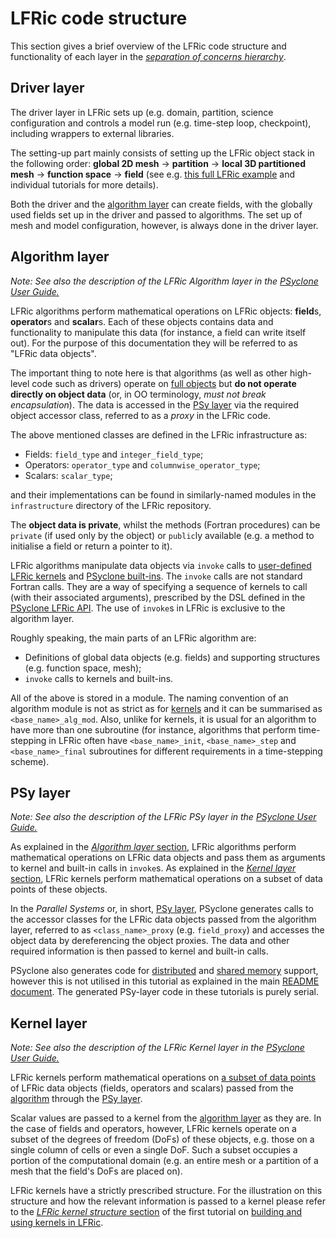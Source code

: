 # LFRic code structure

This section gives a brief overview of the LFRic code structure and
functionality of each layer in the [*separation of concerns hierarchy*](
LFRic_intro.md#separation-of-concerns).

## Driver layer

The driver layer in LFRic sets up (e.g. domain, partition, science
configuration and controls a model run (e.g. time-step loop, checkpoint),
including wrappers to external libraries.

The setting-up part mainly consists of setting up the LFRic object stack
in the following order: **global 2D mesh** -> **partition** ->
**local 3D partitioned mesh** -> **function space** -> **field** (see
e.g. [this full LFRic example](
../../../../../examples/lfric/eg17/full_example/README.md) and individual
tutorials for more details).

Both the driver and the [algorithm layer](#algorithm-layer) can create
fields, with the globally used fields set up in the driver and passed to
algorithms. The set up of mesh and model configuration, however, is always
done in the driver layer.

## Algorithm layer

*Note: See also the description of the LFRic Algorithm layer in the*
[*PSyclone User Guide.*](
https://psyclone.readthedocs.io/en/stable/lfric.html#algorithm)

LFRic algorithms perform mathematical operations on LFRic objects:
**field**s, **operator**s and **scalar**s. Each of these objects
contains data and functionality to manipulate this data (for instance,
a field can write itself out). For the purpose of this documentation
they will be referred to as "LFRic data objects".

The important thing to note here is that algorithms (as well as other
high-level code such as drivers) operate on [full objects](
https://psyclone.readthedocs.io/en/stable/introduction_to_psykal.html#algorithm-layer) but
**do not operate directly on object data** (or, in OO terminology, *must
not break encapsulation*). The data is accessed in the [PSy layer](
#psy-layer) via the required object accessor class, referred to as
a *proxy* in the LFRic code.

The above mentioned classes are defined in the LFRic infrastructure as:

* Fields: `field_type` and `integer_field_type`;
* Operators: `operator_type` and `columnwise_operator_type`;
* Scalars: `scalar_type`;

and their implementations can be found in similarly-named modules in
the `infrastructure` directory of the LFRic repository.

The **object data is private**, whilst the methods (Fortran procedures)
can be `private` (if used only by the object) or `public`ly available
(e.g. a method to initialise a field or return a pointer to it).

LFRic algorithms manipulate data objects via `invoke` calls to
[user-defined LFRic kernels](#kernel-layer) and [PSyclone built-ins](
https://psyclone.readthedocs.io/en/stable/lfric.html#built-ins).
The `invoke` calls are not standard Fortran calls. They are a way of
specifying a sequence of kernels to call (with their associated
arguments), prescribed by the DSL defined in the
[PSyclone LFRic API](
https://psyclone.readthedocs.io/en/stable/lfric.html). The use of
`invoke`s in LFRic is exclusive to the algorithm layer.

Roughly speaking, the main parts of an LFRic algorithm are:
* Definitions of global data objects (e.g. fields) and supporting
  structures (e.g. function space, mesh);
* `invoke` calls to kernels and built-ins.

All of the above is stored in a module. The naming convention of an
algorithm module is not as strict as for [kernels](
../1_simple_kernels/LFRic_kernel_structure.md) and it can be summarised
as `<base_name>_alg_mod`. Also, unlike for kernels, it is usual for an
algorithm to have more than one subroutine (for instance, algorithms
that perform time-stepping in LFRic often have `<base_name>_init`,
`<base_name>_step` and `<base_name>_final` subroutines for different
requirements in a time-stepping scheme).

## PSy layer

*Note: See also the description of the LFRic PSy layer in the*
[*PSyclone User Guide.*](
https://psyclone.readthedocs.io/en/stable/lfric.html#psy-layer)

As explained in the [*Algorithm layer* section](#algorithm-layer),
LFRic algorithms perform mathematical operations on LFRic data objects
and pass them as arguments to kernel and built-in calls in `invoke`s.
As explained in the [*Kernel layer* section](#kernel-layer),
LFRic kernels perform mathematical operations on a subset of data
points of these objects.

In the *Parallel Systems* or, in short, [PSy layer](
https://psyclone.readthedocs.io/en/stable/introduction_to_psykal.html#psy-layer), PSyclone
generates calls to the accessor classes for the LFRic data objects
passed from the algorithm layer, referred to as `<class_name>_proxy`
(e.g. `field_proxy`) and accesses the object data by dereferencing
the object proxies. The data and other required information is then
passed to kernel and built-in calls.

PSyclone also generates code for [distributed](../../distributed_memory) and
[shared memory](../../single_node) support, however this is not utilised
in this tutorial as explained in the main [README document](../README.md).
The generated PSy-layer code in these tutorials is purely serial.

## Kernel layer

*Note: See also the description of the LFRic Kernel layer in the*
[*PSyclone User Guide.*](
https://psyclone.readthedocs.io/en/stable/lfric.html#kernel)

LFRic kernels perform mathematical operations on [a subset of data points](
https://psyclone.readthedocs.io/en/stable/introduction_to_psykal.html#kernel-layer)
of LFRic data objects (fields, operators and scalars) passed
from the [algorithm](#algorithm-layer) through the [PSy layer](#psy-layer).

Scalar values are passed to a kernel from the [algorithm layer](
#algorithm-layer) as they are. In the case of fields and
operators, however, LFRic kernels operate on a subset of the degrees
of freedom (DoFs) of these objects, e.g. those on a single column of
cells or even a single DoF. Such a subset occupies a portion
of the computational domain (e.g. an entire mesh or a partition of a
mesh that the field's DoFs are placed on).

LFRic kernels have a strictly prescribed structure. For the illustration
on this structure and how the relevant information is passed to a kernel
please refer to the [*LFRic kernel structure* section](
../1_simple_kernels/LFRic_kernel_structure.md) of the first tutorial on
[building and using kernels in LFRic](../1_simple_kernels).
